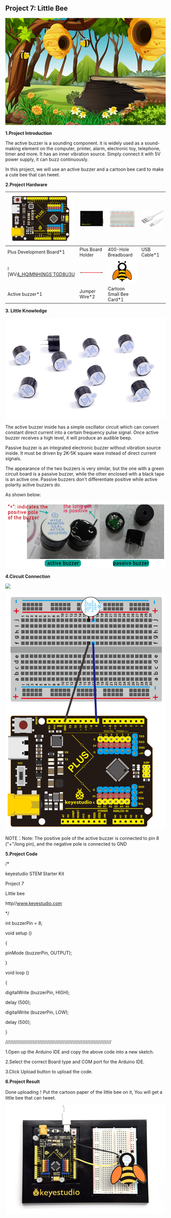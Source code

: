 ## Project 7: Little Bee

![590x332](media/4b8fb1c1be44d0553542fb356bca767e.jpeg)

**1.Project Introduction**

The active buzzer is a sounding component. it is widely used as a sound-making
element on the computer, printer, alarm, electronic toy, telephone, timer and
more. It has an inner vibration source. Simply connect it with 5V power supply,
it can buzz continuously.

In this project, we will use an active buzzer and a cartoon bee card to make a
cute bee that can tweet.

**2.Project Hardware**

| ![](media/f4146601f8c339ab8dd8d809dd8f2a6f.png)                         | ![](media/51bae5ab9f402a181a081ac1ec81100a.png)  | ![](media/4acb8663d8eefd6412faf78c4e857d6a.png) | ![](media/1896ff0625b4ab1415733f26319421bb.png) |
|-------------------------------------------------------------------------|--------------------------------------------------|-------------------------------------------------|-------------------------------------------------|
| Plus Development Board\*1                                               |  Plus Board Holder                               | 400-Hole Breadboard                             | USB Cable\*1                                    |
| ![WV[4_HQIMNH(NGS\`TGD8U3U](media/4b4f653a76a82a3b413855493cc58fba.png) |  ![](media/3c4f59569889462f439ac0b98c868861.png) | ![](media/8c184874208b60a70361fe0b90540f54.png) |                                                 |
| Active buzzer\*1                                                        | Jumper Wire\*2                                   | Cartoon Small Bee Card\*1                       |                                                 |

**3. Little Knowledge**

![](media/11ec5ddc982db9928341e858aab94652.png)

The active buzzer inside has a simple oscillator circuit which can convert
constant direct current into a certain frequency pulse signal. Once active
buzzer receives a high level, it will produce an audible beep.

Passive buzzer is an integrated electronic buzzer without vibration source
inside. It must be driven by 2K-5K square wave instead of direct current
signals.

The appearance of the two buzzers is very similar, but the one with a green
circuit board is a passive buzzer, while the other enclosed with a black tape is
an active one. Passive buzzers don't differentiate positive while active
polarity active buzzers do.

As shown below:

![](media/0f9825969867ac2d65bb1a19ed0ad2ab.png)

**4.Circuit Connection**

![](media/638e68031a89a05fe7c7960908254aef.emf)

![](media/f05fc2df838e9e9ed87ab2ea425b4981.png)

NOTE：Note: The positive pole of the active buzzer is connected to pin 8
("+"/long pin), and the negative pole is connected to GND

**5.Project Code**

/\*

keyestudio STEM Starter Kit

Project 7

Little bee

http//www.keyestudio.com

\*/

int buzzerPin = 8;

void setup ()

{

pinMode (buzzerPin, OUTPUT);

}

void loop ()

{

digitalWrite (buzzerPin, HIGH);

delay (500);

digitalWrite (buzzerPin, LOW);

delay (500);

}

//////////////////////////////////////////////////////////////////

1.Open up the Arduino IDE and copy the above code into a new sketch.

2.Select the correct Board type and COM port for the Arduino IDE.

3.Click Upload button to upload the code.

**6.Project Result**

Done uploading！Put the cartoon paper of the little bee on it, You will get a
little bee that can tweet.

![](media/e2d0524b31d72613b199cccff45a1fa5.png)
